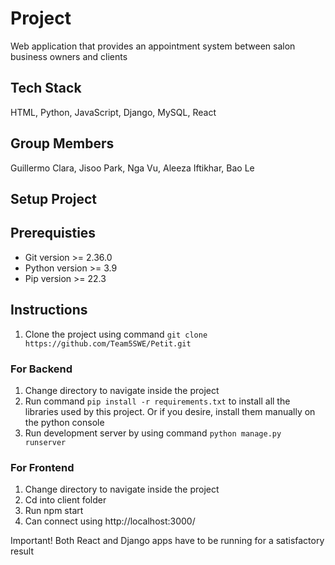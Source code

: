# Project
Web application that provides an appointment system between salon business owners and clients

## Tech Stack

HTML, Python, JavaScript, Django, MySQL, React  

## Group Members

Guillermo Clara, Jisoo Park, Nga Vu, Aleeza Iftikhar, Bao Le

## Setup Project

## Prerequisties

- Git version >= 2.36.0
- Python version >= 3.9
- Pip version >= 22.3

## Instructions

1. Clone the project using command `git clone https://github.com/Team5SWE/Petit.git `

### For Backend
1. Change directory to navigate inside the project
2. Run command `pip install -r requirements.txt` to install all the libraries used by this project. 
Or if you desire, install them manually on the python console
3. Run development server by using command `python manage.py runserver`

### For Frontend
1. Change directory to navigate inside the project
2. Cd into client folder
3. Run npm start
4. Can connect using http://localhost:3000/

Important!
Both React and Django apps have to be running for a satisfactory result
